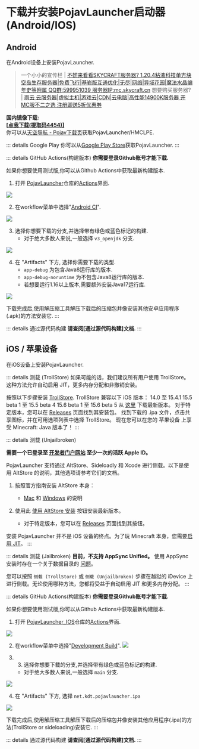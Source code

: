 # 下载并安装PojavLauncher启动器 (Android/IOS)

## Android
在Android设备上安装PojavLauncher.   

> 一个小小的宣传栏 | [不妨来看看SKYCRAFT服务器? 1.20.4粘液科技单方块空岛生存服务器|免费飞行|基岩版互通优化|无尽|网络|异域花园|魔法水晶编年史等附属 QQ群:599951039 服务器IP:mc.skycraft.cn](https://docs.skycraft.cn/oneblock)
> 想要购买服务器? | [雨云 云服务器|虚拟主机|游戏云|CDN|云电脑|高性能14900K服务器 开MC服不二之选 注册即送5折优惠券](https://www.rainyun.com/SKYCRAFT_)  

**国内镜像下载:**  
[**[点我下载(提取码4454)]**](https://url51.ctfile.com/d/33285351-59813893-452981?p=4454)  
你可以从[天空导航 - Pojav下载页](https://mc.skycraft.cn/pojav/download)获取PojavLauncher/HMCLPE.  


::: details Google Play
你可以从[Google Play Store](https://play.google.com/store/apps/details?id=net.kdt.pojavlaunch)获取PojavLauncher.
:::

::: details GitHub Actions(构建版本)
**你需要登录Github账号才能下载.**

如果你想要使用测试版,你可以从Github Actions中获取最新构建版本.

1. 打开 [PojavLauncher](https://github.com/PojavLauncherTeam/PojavLauncher)仓库的[Actions](https://github.com/PojavLauncherTeam/PojavLauncher/actions)界面.

![](./images/Actions/android/Android-Actions-1.png)

2. 在workflow菜单中选择"[Android CI](https://github.com/PojavLauncherTeam/PojavLauncher/actions/workflows/android.yml)".

![](./images/Actions/android/Android-Actions-2.png)

3. 选择你想要下载的分支,并选择带有绿色或蓝色标记的构建.
    - 对于绝大多数人来说,一般选择 `v3_openjdk` 分支.

![](./images/Actions/android/Android-Actions-3.png)

4. 在 "Artifacts" 下方, 选择你需要下载的类型.
    - `app-debug` 为包含Java8运行库的版本.
    - `app-debug-noruntime` 为不包含Java8运行库的版本.
    - 若想要运行1.16以上版本,需要额外安装Java17运行库.

![](./images/Actions/android/Android-Actions-4.png)

下载完成后,使用解压缩工具解压下载后的压缩包并像安装其他安卓应用程序(.apk)的方法安装它.
:::

::: details 通过源代码构建
**请查阅[通过源代码构建]文档.**
:::

## iOS / 苹果设备
在iOS设备上安装PojavLauncher.

::: details 测载 (TrollStore)
如果可能的话，我们建议所有用户使用 TrollStore。这种方法允许自动启用 JIT，更多内存分配和非撤销安装。

按照以下步骤安装 [TrollStore](https://github.com/opa334/TrollStore).
TrollStore 兼容以下 iOS 版本：
14.0 至 15.4.1
15.5 beta 1 至 15.5 beta 4
15.6 beta 1 至 15.6 beta 5
从 [这里](https://github.com/PojavLauncherTeam/PojavLauncher_iOS/releases/latest/download/net.kdt.pojavlauncher.ipa) 下载最新版本。
对于特定版本，您可以在 [Releases](https://github.com/PojavLauncherTeam/PojavLauncher_iOS/releases) 页面找到其安装包。
找到下载的 .ipa 文件，点击共享图标，并在可用选项列表中选择 TrollStore。
现在您可以在您的 苹果设备 上享受 Minecraft: Java 版本了！
:::

::: details 测载 (Unjailbroken)

**需要一个已登录至 [开发者门户网站](https://developer.apple.com/account) 至少一次的活跃 Apple ID。**

PojavLauncher 支持通过 AltStore、Sideloadly 和 Xcode 进行侧载。以下是使用 AltStore 的说明，其他选项请参考它们的文档。

1. 按照官方指南安装 AltStore 本身：
    - [Mac](https://faq.altstore.io/getting-started/how-to-install-altstore-macos) 和 [Windows](https://faq.altstore.io/getting-started/how-to-install-altstore-windows) 的说明
    
2. 使用此 [使用 AltStore 安装](altstore://install?url=https://github.com/PojavLauncherTeam/PojavLauncher_iOS/releases/latest/download/net.kdt.pojavlauncher.ipa) 按钮安装最新版本。
    - 对于特定版本，您可以在 [Releases](https://github.com/PojavLauncherTeam/PojavLauncher_iOS/releases) 页面找到其按钮。

安装 PojavLauncher 并不是 iOS 设备的终点。为了玩 Minecraft 本身，您需要[启用 JIT](./JIT.md)。
:::

::: details 测载 (Jailbroken)
**目前，不支持 AppSync Unified。** 使用 AppSync 安装时存在一个关于数据目录的 [问题](https://github.com/akemin-dayo/AppSync/issues/108)。

您可以按照 `侧载 (TrollStore)` 或 `侧载 (Unjailbroken)` 步骤在越狱的 iDevice 上进行侧载。无论使用哪种方法，您都将受益于自动启用 JIT 和更多内存分配。
:::

::: details GitHub Actions(构建版本)
**你需要登录Github账号才能下载.**  

如果你想要使用测试版,你可以从Github Actions中获取最新构建版本.

1. 打开 [PojavLauncher_IOS](https://github.com/PojavLauncherTeam/PojavLauncher_IOS)仓库的[Actions](https://github.com/PojavLauncherTeam/PojavLauncher_IOS/actions)界面.

![](./images/Actions/ios/iOS-Actions-1.png)

2. 在workflow菜单中选择"[Development Build](https://github.com/PojavLauncherTeam/PojavLauncher/actions/workflows/)".
![](./images/Actions/ios/iOS-Actions-2.png)

3. 3. 选择你想要下载的分支,并选择带有绿色或蓝色标记的构建.
    - 对于绝大多数人来说,一般选择 `main` 分支.

![](./images/Actions/ios/iOS-Actions-3.png)

4. 在 "Artifacts" 下方, 选择 `net.kdt.pojavlauncher.ipa`

![](./images/Actions/ios/iOS-Actions-4.png)

下载完成后,使用解压缩工具解压下载后的压缩包并像安装其他应用程序(.ipa)的方法(TrollStore or sideloading)安装它.
:::

::: details 通过源代码构建
**请查阅[通过源代码构建]文档.**
:::
